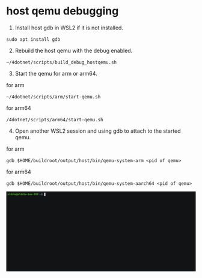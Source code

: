# host qemu debugging

1. Install host gdb in WSL2 if it is not installed.
~~~
sudo apt install gdb
~~~
2. Rebuild the host qemu with the debug enabled.
~~~
~/4dotnet/scripts/build_debug_hostqemu.sh
~~~
3. Start the qemu for arm or arm64.  

for arm
~~~
~/4dotnet/scripts/arm/start-qemu.sh
~~~  
for arm64
~~~
/4dotnet/scripts/arm64/start-qemu.sh
~~~

4. Open another WSL2 session and using gdb to attach to the started qemu.

for arm
~~~
gdb $HOME/buildroot/output/host/bin/qemu-system-arm <pid of qemu>
~~~
for arm64
~~~
gdb $HOME/buildroot/output/host/bin/qemu-system-aarch64 <pid of qemu>
~~~
<img src="armhostqemu_demo_120.gif" width="1500"/>